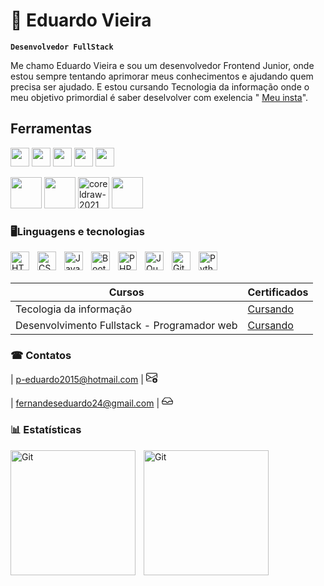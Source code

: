 # 🤖 Eduardo Vieira

**`Desenvolvedor FullStack`**
   
 Me chamo Eduardo Vieira e sou um desenvolvedor Frontend Junior, onde estou sempre tentando aprimorar meus conhecimentos e ajudando quem precisa ser ajudado. E estou cursando Tecnologia da informação onde o meu objetivo primordial é saber deselvolver com exelencia " 
[Meu insta](https://www.instagram.com/eduuardofv/)".

 
## Ferramentas

<img src="https://cdn.jsdelivr.net/gh/devicons/devicon@latest/icons/figma/figma-original.svg"
width="30px">
<img src="https://cdn.jsdelivr.net/gh/devicons/devicon@latest/icons/photoshop/photoshop-original.svg"
width="30px">
<img src="https://cdn.jsdelivr.net/gh/devicons/devicon@latest/icons/illustrator/illustrator-plain.svg"
width="30px">
<img src="https://cdn.jsdelivr.net/gh/devicons/devicon@latest/icons/git/git-original.svg"
width="30px">
<img src="https://cdn.jsdelivr.net/gh/devicons/devicon@latest/icons/vscode/vscode-original-wordmark.svg"
width="30px">

<?xml version="1.0" encoding="utf-8"?><!-- Uploaded to: SVG Repo, www.svgrepo.com, Generator: SVG Repo Mixer Tools -->
<?xml version="1.0" encoding="utf-8"?><!-- Uploaded to: SVG Repo, www.svgrepo.com, Generator: SVG Repo Mixer Tools -->
  


<img width="50px" src="https://cdn.jsdelivr.net/gh/devicons/devicon@latest/icons/canva/canva-original.svg" />
<img width="50px" src="https://cdn.jsdelivr.net/gh/devicons/devicon@latest/icons/aftereffects/aftereffects-original.svg" />
<img width="50" height="50" src="https://img.icons8.com/fluency/50/coreldraw-2021.png" alt="coreldraw-2021"/>
<img width="50px" src="https://cdn.jsdelivr.net/gh/devicons/devicon@latest/icons/premierepro/premierepro-original.svg" />



### 🖥Linguagens e tecnologias

<img 
    align="left" 
    alt="HTML"
    title="HTML" 
    width="30px" 
    style="padding-right: 10px;" 
    src="https://cdn.jsdelivr.net/gh/devicons/devicon@latest/icons/html5/html5-original.svg" 
/>
<img 
    align="left" 
    alt="CSS" 
    title="CSS"
    width="30px" 
    style="padding-right: 10px;" 
    src="https://cdn.jsdelivr.net/gh/devicons/devicon@latest/icons/css3/css3-original.svg" 
/>
<img 
    align="left" 
    alt="JavaScript" 
    title="JavaScript"
    width="30px" 
    style="padding-right: 10px;" 
    src="https://cdn.jsdelivr.net/gh/devicons/devicon@latest/icons/javascript/javascript-original.svg" 
/>
 
<img 
    align="left" 
    alt="Bootstrap"
    title="Bootstrap" 
    width="30px" 
    style="padding-right: 10px;" 
    src="https://cdn.jsdelivr.net/gh/devicons/devicon@latest/icons/bootstrap/bootstrap-original.svg" 
/>
 
<img 
    align="left" 
    alt="PHP" 
    title="PHP"
    width="30px" 
    style="padding-right: 10px;" 
    src="https://cdn.jsdelivr.net/gh/devicons/devicon@latest/icons/php/php-original.svg" 
/>
 
<img 
    align="left" 
    alt="JQuery" 
    title="JQuery"
    width="30px" 
    style="padding-right: 10px;" 
    src="https://cdn.jsdelivr.net/gh/devicons/devicon@latest/icons/jquery/jquery-original.svg" 
/>
<img 
    align="left" 
    alt="Git" 
    title="Git"
    width="30px" 
    style="padding-right: 10px;" 
    src="https://cdn.jsdelivr.net/gh/devicons/devicon@latest/icons/git/git-original.svg" 
/>
<img 
    align="left" 
    alt="Python" 
    title="Python"
    width="30px" 
    style="padding-right: 10px;" 
    src="https://cdn.jsdelivr.net/gh/devicons/devicon@latest/icons/python/python-original.svg" 
/>

<br/>
<br/>


| Cursos | Certificados |
| ------ | ------------ |
| Tecologia da informação | [Cursando]( )
| Desenvolvimento Fullstack - Programador web | [Cursando](https://curso.programacaoweb.com.br/)



### ☎ Contatos
| p-eduardo2015@hotmail.com | <svg xmlns="http://www.w3.org/2000/svg" width="18"   fill="currentColor" class="bi bi-envelope-arrow-down" viewBox="0 0 16 16">
  <path d="M0 4a2 2 0 0 1 2-2h12a2 2 0 0 1 2 2v4.5a.5.5 0 0 1-1 0V5.383l-7 4.2-1.326-.795-5.64 3.47A1 1 0 0 0 2 13h5.5a.5.5 0 0 1 0 1H2a2 2 0 0 1-2-1.99zm1 7.105 4.708-2.897L1 5.383zM1 4v.217l7 4.2 7-4.2V4a1 1 0 0 0-1-1H2a1 1 0 0 0-1 1"/>
  <path d="M12.5 16a3.5 3.5 0 1 0 0-7 3.5 3.5 0 0 0 0 7m.354-1.646a.5.5 0 0 1-.722-.016l-1.149-1.25a.5.5 0 1 1 .737-.676l.28.305V11a.5.5 0 0 1 1 0v1.793l.396-.397a.5.5 0 0 1 .708.708z"/>
</svg> 
<br/>
<br/>
| fernandeseduardo24@gmail.com | <svg xmlns="http://www.w3.org/2000/svg" width="18"   fill="currentColor" class="bi bi-inbox" viewBox="0 0 16 16">
  <path d="M4.98 4a.5.5 0 0 0-.39.188L1.54 8H6a.5.5 0 0 1 .5.5 1.5 1.5 0 1 0 3 0A.5.5 0 0 1 10 8h4.46l-3.05-3.812A.5.5 0 0 0 11.02 4zm9.954 5H10.45a2.5 2.5 0 0 1-4.9 0H1.066l.32 2.562a.5.5 0 0 0 .497.438h12.234a.5.5 0 0 0 .496-.438zM3.809 3.563A1.5 1.5 0 0 1 4.981 3h6.038a1.5 1.5 0 0 1 1.172.563l3.7 4.625a.5.5 0 0 1 .105.374l-.39 3.124A1.5 1.5 0 0 1 14.117 13H1.883a1.5 1.5 0 0 1-1.489-1.314l-.39-3.124a.5.5 0 0 1 .106-.374z"/>
</svg>



### 📊 Estatísticas


<img 
    align="left" 
    alt="Git" 
    height="200px" 
    style="padding-right: 10px;" 
    src="https://github-readme-stats.vercel.app/api?username=Eusoueduu&show_icons=true&theme=merko&include_all_comits=true&locale=pt-br" 
/>
<img 
    align="left" 
    alt="Git" 
    height="200px" 
    style="padding-right: 10px;" 
    src="https://github-readme-stats.vercel.app/api/top-langs/?username=Eusoueduu&theme=merko&custom_title=tecnologias&langs_counts=9" 
/>
